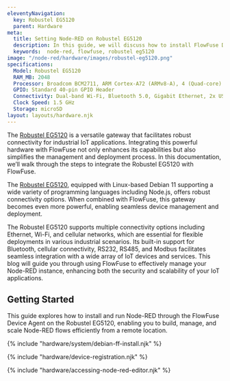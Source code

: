 ```yaml
---
eleventyNavigation:
  key: Robustel EG5120
  parent: Hardware
meta:
  title: Setting Node-RED on Robustel EG5120
  description: In this guide, we will discuss how to install FlowFuse Device agent on Robustel EG5120.
  keywords:  node-red, flowfuse, robustel eg5120
image: "/node-red/hardware/images/robustel-eg5120.png"
specifications:
  Model: Robustel EG5120
  RAM_MB: 2048
  Processor: Broadcom BCM2711, ARM Cortex-A72 (ARMv8-A), 4 (Quad-core)
  GPIO: Standard 40-pin GPIO Header
  Connectivity: Dual-band Wi-Fi, Bluetooth 5.0, Gigabit Ethernet, 2x USB 3.0, 2x USB 2.0
  Clock Speed: 1.5 GHz
  Storage: microSD
layout: layouts/hardware.njk
---
```


The [Robustel EG5120](https://www.robustel.com/product/eg5120-industrial-edge-computing-gateway/) is a versatile gateway that facilitates robust connectivity for industrial IoT applications. Integrating this powerful hardware with FlowFuse not only enhances its capabilities but also simplifies the management and deployment process. In this documentation, we’ll walk through the steps to integrate the Robustel EG5120 with FlowFuse.

The [Robustel EG5120](https://www.robustel.com/product/eg5120-industrial-edge-computing-gateway/), equipped with Linux-based Debian 11 supporting a wide variety of programming languages including Node.js, offers robust connectivity options. When combined with FlowFuse, this gateway becomes even more powerful, enabling seamless device management and deployment. 

The Robustel EG5120 supports multiple connectivity options including Ethernet, Wi-Fi, and cellular networks, which are essential for flexible deployments in various industrial scenarios. Its built-in support for Bluetooth, cellular connectivity, RS232, RS485, and Modbus facilitates seamless integration with a wide array of IoT devices and services. This blog will guide you through using FlowFuse to effectively manage your Node-RED instance, enhancing both the security and scalability of your IoT applications.

## Getting Started

This guide explores how to install and run Node-RED through the FlowFuse Device Agent on the Robustel EG5120, enabling you to build, manage, and scale Node-RED flows efficiently from a remote location.

{% include "hardware/system/debian-ff-install.njk" %}

{% include "hardware/device-registration.njk" %}

{% include "hardware/accessing-node-red-editor.njk" %}